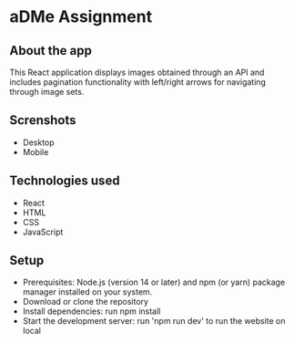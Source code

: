 # aDMe Assignment

## About the app

This React application displays images obtained through an API and includes pagination functionality with left/right arrows for navigating through image sets.

## Screnshots

- Desktop
- Mobile

## Technologies used

- React
- HTML
- CSS
- JavaScript

## Setup

- Prerequisites: Node.js (version 14 or later) and npm (or yarn) package manager installed on your system.
- Download or clone the repository
- Install dependencies: run npm install
- Start the development server: run 'npm run dev' to run the website on local
